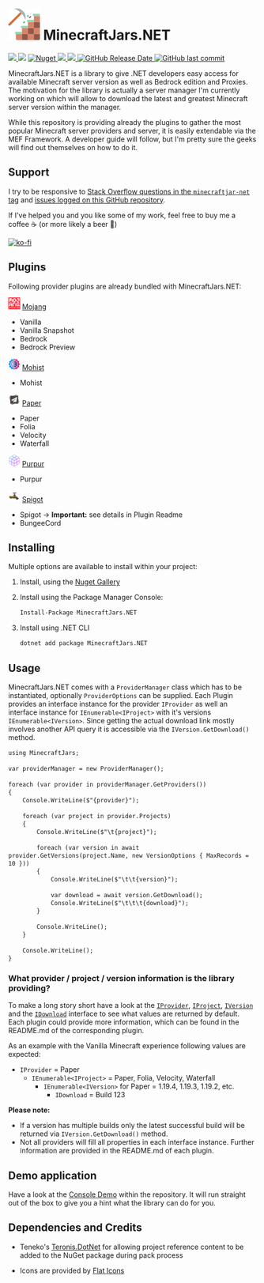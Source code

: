 ![MinecraftJars.NET](Resources/MinecraftJarsNET-Logo-64px.png "MinecraftJars.NET")
MinecraftJars.NET
======

<p>
  <a href="https://github.com/tekgator/MinecraftJars.NET/blob/main/LICENSE" alt="License">
    <img src="https://img.shields.io/github/license/tekgator/MinecraftJars.NET" />
  </a>
  <img src="https://img.shields.io/github/languages/top/tekgator/MinecraftJars.NET" />
  <a href="https://www.nuget.org/packages/MinecraftJars.NET" alt="Nuget">
    <img alt="Nuget" src="https://img.shields.io/nuget/dt/MinecraftJars.NET">
  </a>
  <a href="https://github.com/tekgator/MinecraftJars.NET/actions/workflows/build-on-push.yml" alt="BuildStatus">
    <img src="https://img.shields.io/github/actions/workflow/status/tekgator/MinecraftJars.NET/build-on-push.yml?branch=main" />
  </a>
  <a href="https://github.com/tekgator/MinecraftJars.NET/releases" alt="Releases">
    <img src="https://img.shields.io/github/v/release/tekgator/MinecraftJars.NET" />
  </a>
  <a href="https://github.com/tekgator/MinecraftJars.NET/releases" alt="Releases">
    <img alt="GitHub Release Date" src="https://img.shields.io/github/release-date/tekgator/MinecraftJars.NET">
  </a>
  <a href="https://github.com/tekgator/MinecraftJars.NET/commit" alt="Commit">
    <img alt="GitHub last commit" src="https://img.shields.io/github/last-commit/tekgator/MinecraftJars.NET">
  </a>
</p>

MinecraftJars.NET is a library to give .NET developers easy access for available Minecraft server version as well as Bedrock edition and Proxies. 
The motivation for the library is actually a server manager I'm currently working on which will allow to download the latest and greatest Minecraft server version within the manager.

While this repository is providing already the plugins to gather the most popular Minecraft server providers and server, it is easily extendable via the MEF Framework. 
A developer guide will follow, but I'm pretty sure the geeks will find out themselves on how to do it.

## Support

I try to be responsive to [Stack Overflow questions in the `minecraftjar-net` tag](https://stackoverflow.com/questions/tagged/minecraftjar-net) and [issues logged on this GitHub repository](https://github.com/tekgator/MinecraftJar.NET/issues).

If I've helped you and you like some of my work, feel free to buy me a coffee ☕ (or more likely a beer 🍺)

[![ko-fi](https://ko-fi.com/img/githubbutton_sm.svg)](https://ko-fi.com/C0C7LO3V1)

## Plugins

Following provider plugins are already bundled with MinecraftJars.NET:

<img src="MinecraftJars.Plugin/MinecraftJars.Plugin.Mojang/Resources/Mojang.png" alt= “Mojang” width="24" height="24">&nbsp;[Mojang](MinecraftJars.Plugin/MinecraftJars.Plugin.Mojang) 
- Vanilla
- Vanilla Snapshot
- Bedrock
- Bedrock Preview

<img src="MinecraftJars.Plugin/MinecraftJars.Plugin.Mohist/Resources/Mohist.png" alt= “Mojang” width="24" height="24">&nbsp;[Mohist](MinecraftJars.Plugin/MinecraftJars.Plugin.Mohist)
  - Mohist

<img src="MinecraftJars.Plugin/MinecraftJars.Plugin.Paper/Resources/Paper.png" alt= “Paper” width="24" height="24">&nbsp;[Paper](MinecraftJars.Plugin/MinecraftJars.Plugin.Paper)
- Paper
- Folia
- Velocity
- Waterfall

<img src="MinecraftJars.Plugin/MinecraftJars.Plugin.Purpur/Resources/Purpur.png" alt= “Purpur” width="24" height="24">&nbsp;[Purpur](MinecraftJars.Plugin/MinecraftJars.Plugin.Purpur)
- Purpur

<img src="MinecraftJars.Plugin/MinecraftJars.Plugin.Spigot/Resources/Spigot.png" alt= “Spigot” width="24" height="24">&nbsp;[Spigot](MinecraftJars.Plugin/MinecraftJars.Plugin.Spigot)
- Spigot &rarr; **Important:** see details in Plugin Readme
- BungeeCord

## Installing

Multiple options are available to install within your project:

1. Install, using the [Nuget Gallery](https://www.nuget.org/packages/MinecraftJars.NET)

2. Install using the Package Manager Console:
   ```ps
   Install-Package MinecraftJars.NET 
   ```
3. Install using .NET CLI
   ```cmd
   dotnet add package MinecraftJars.NET
   ```

## Usage

MinecraftJars.NET comes with a `ProviderManager` class which has to be instantiated, optionally `ProviderOptions` can be supplied. 
Each Plugin provides an interface instance for the provider `IProvider` as well an interface instance for `IEnumerable<IProject>` with it's versions `IEnumerable<IVersion>`.
Since getting the actual download link mostly involves another API query it is accessible via the `IVersion.GetDownload()` method.

```CSharp
using MinecraftJars;

var providerManager = new ProviderManager();

foreach (var provider in providerManager.GetProviders())
{
    Console.WriteLine($"{provider}");

    foreach (var project in provider.Projects)
    {
        Console.WriteLine($"\t{project}");     
        
        foreach (var version in await provider.GetVersions(project.Name, new VersionOptions { MaxRecords = 10 }))
        {
            Console.WriteLine($"\t\t{version}");

            var download = await version.GetDownload();
            Console.WriteLine($"\t\t\t{download}");
        }
        
        Console.WriteLine();
    }
    
    Console.WriteLine();
}

```


### What provider / project / version information is the library providing?

To make a long story short have a look at the [`IProvider`](MinecraftJars.Core/Providers/IProvider.cs), [`IProject`](MinecraftJars.Core/Projects/IProject.cs), [`IVersion`](MinecraftJars.Core/Versions/IVersion.cs) and the [`IDownload`](MinecraftJars.Core/Downloads/IDownload.cs) interface to see what values are returned by default. 
Each plugin could provide more information, which can be found in the README.md of the corresponding plugin.

As an example with the Vanilla Minecraft experience following values are expected:
 - `IProvider` = Paper
   - `IEnumerable<IProject>` = Paper, Folia, Velocity, Waterfall
     - `IEnumerable<IVersion>` for Paper = 1.19.4, 1.19.3, 1.19.2, etc.
       - `IDownload` = Build 123  

**Please note:** 
- If a version has multiple builds only the latest successful build will be returned via `IVersion.GetDownload()` method.
- Not all providers will fill all properties in each interface instance. Further information are provided in the README.md of each plugin.


## Demo application

Have a look at the [Console Demo](MinecraftJars.Demo/MinecraftJars.Demo.Console) within the repository.
It will run straight out of the box to give you a hint what the library can do for you.


## Dependencies and Credits

- Teneko's [Teronis.DotNet](https://github.com/teneko/Teronis.DotNet/tree/develop/src/MSBuild/Packaging/ProjectBuildInPackage) for allowing project reference content to be added to the NuGet package during pack process

- Icons are provided by [Flat Icons](https://www.flaticon.com)
